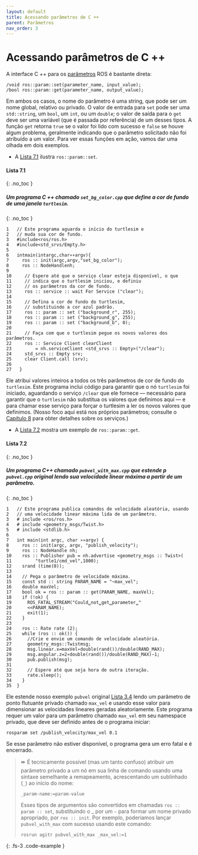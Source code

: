 ```yaml
---
layout: default
title: Acessando parâmetros de C ++
parent: Parâmetros
nav_order: 3
---
```

# Acessando parâmetros de C ++
A interface C ++ para os [parâmetros](http://wiki.ros.org/roscpp_tutorials/Tutorials/Parameters) ROS é bastante direta:
```
/void ros::param::set(parameter_name, input_value);
/bool ros::param::get(parameter_name, output_value);
```
Em ambos os casos, o nome do parâmetro é uma string, que pode ser um nome global, relativo ou 
privado. O valor de entrada para `set` pode ser uma `std::string`, um `bool`, um `int`, ou um `double`; o valor
de saída para o `get` deve ser uma variável (que é passada por referência) de um desses tipos.
A função `get` retorna `true` se o valor foi lido com sucesso e `false` se houve algum problema,
geralmente indicando que o parâmetro solicitado não foi atribuído a um valor.
Para ver essas funções em ação, vamos dar uma olhada em dois exemplos.


- A [Lista 7.1](#lista-71) ilustra `ros::param::set`. 

#### **Lista 7.1**
{: .no_toc }
#####  Um programa C ++ chamado `set_bg_color.cpp` que define a cor de fundo de uma janela `turtlesim`.
{: .no_toc }
```
1   // Este programa aguarda o início do turtlesim e
2   // muda sua cor de fundo.
3   #include<ros/ros.h>
4   #include<std_srvs/Empty.h>
5
6   intmain(intargc,char∗∗argv){
7     ros :: init(argc,argv,"set_bg_color");
8     ros :: NodeHandlenh;
9   
10     // Espere até que o serviço clear esteja disponível, o que
11     // indica que o turtlesim iniciou, e definiu
12     // os parâmetros da cor de fundo.
13     ros :: service :: wait For Service ("clear");
14
15     // Defina a cor de fundo do turtlesim,
16     // substituindo a cor azul padrão.
17     ros :: param :: set ("background_r", 255);
18     ros :: param :: set ("background_g", 255);
19     ros :: param :: set ("background_b", 0);
20
21     // Faça com que o turtlesim pegue os novos valores dos parâmetros.
22     ros :: Service Client clearClient
23         = nh.serviceClient <std_srvs :: Empty>("/clear");
24     std_srvs :: Empty srv;
25     clear Client.call (srv);
26   
27   }
```
Ele atribui valores inteiros a todos os três parâmetros 
de cor de fundo do `turtlesim`. Este programa inclui código para garantir que o nó 
`turtlesim` foi iniciado, aguardando o serviço `/clear` que ele fornece — necessário
para garantir que o `turtlesim` não substitua os valores que definimos aqui — e para
chamar esse serviço para forçar o turtlesim a ler os novos valores que definimos. (Nosso
foco aqui está nos próprios parâmetros; consulte o [Capítulo 8](https://ras-ufcg.github.io/agitROS/8/README.html) para obter detalhes sobre os serviços.)


- A [Lista 7.2](#lista-72) mostra um exemplo de `ros::param::get`. 

#### **Lista 7.2**
{: .no_toc }
#####  Um programa C++ chamado `pubvel_with_max.cpp` que estende p `pubvel.cpp` original lendo sua velocidade linear máxima a partir de um parâmetro.
{: .no_toc }
```
1   // Este programa publica comandos de velocidade aleatória, usando
2   // uma velocidade linear máxima lida de um parâmetro.
3   # include <ros/ros.h>
4   # include <geometry_msgs/Twist.h>
5   # include <stdlib.h>
6
7   int main(int argc, char ∗∗argv) {
8     ros :: init(argc, argv, "publish_velocity");
9     ros :: NodeHandle nh;
10    ros :: Publisher pub = nh.advertise <geometry_msgs :: Twist>(
11         "turtle1/cmd_vel",1000);
12    srand (time(0));
13 
14    // Pega o parâmetro de velocidade máxima.
15    const std :: string PARAM_NAME = "~max_vel";
16    double maxVel;
17    bool ok = ros :: param :: get(PARAM_NAME, maxVel);
18    if (!ok) {
19      ROS_FATAL_STREAM("Could␣not␣get␣parameter␣"
20      <<PARAM_NAME);
21      exit(1);
22    }
23
24    ros :: Rate rate (2);
25    while (ros :: ok()) {
26      //Crie e envie um comando de velocidade aleatória.
27      geometry_msgs::Twistmsg;
28      msg.linear.x=maxVel∗double(rand())/double(RAND_MAX);
29      msg.angular.z=2∗double(rand())/double(RAND_MAX)−1;
30      pub.publish(msg);
31
32      // Espere até que seja hora de outra iteração.
33      rate.sleep();
34    }
35  }
```

Ele estende nosso exemplo `pubvel` original [Lista 3.4](https://ras-ufcg.github.io/agitROS/3/3_3.html#lista-34) lendo um parâmetro de ponto flutuante privado chamado `max_vel` e usando esse valor para dimensionar as velocidades lineares geradas aleatoriamente. 
Este programa requer um valor para um parâmetro chamado `max_vel` em seu namespace privado, que deve ser definido antes de o programa iniciar:

```
rosparam set /publish_velocity/max_vel 0.1
```

Se esse parâmetro não estiver disponível, o programa gera um erro fatal e é encerrado.

> ⏩ É tecnicamente possível (mas um tanto confuso) atribuir um parâmetro privado
> a um nó em sua linha de comando usando uma sintaxe semelhante a remapeamento, 
> acrescentando um sublinhado (`_`) ao início do nome:
> ```
> _param-name:=param-value
> ```
>
> Esses tipos de argumentos são convertidos em chamadas `ros :: param :: set`, substituindo
> o _ por um `∼` para formar um nome privado apropriado, por `ros :: init`. Por exemplo, 
> poderíamos lançar `pubvel_with_max` com sucesso usando este comando:
>```
>rosrun agitr pubvel_with_max _max_vel:=1
>```
{: .fs-3 .code-example }
